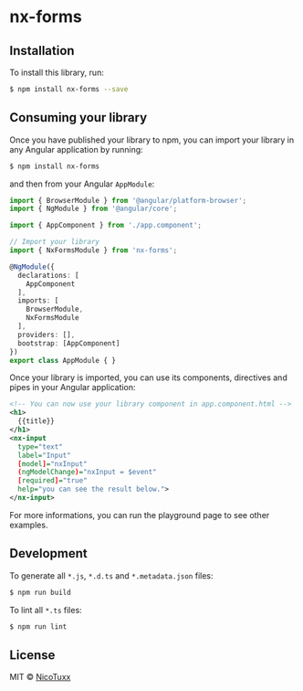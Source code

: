 # nx-forms

## Installation

To install this library, run:

```bash
$ npm install nx-forms --save
```

## Consuming your library

Once you have published your library to npm, you can import your library in any Angular application by running:

```bash
$ npm install nx-forms
```

and then from your Angular `AppModule`:

```typescript
import { BrowserModule } from '@angular/platform-browser';
import { NgModule } from '@angular/core';

import { AppComponent } from './app.component';

// Import your library
import { NxFormsModule } from 'nx-forms';

@NgModule({
  declarations: [
    AppComponent
  ],
  imports: [
    BrowserModule,
    NxFormsModule
  ],
  providers: [],
  bootstrap: [AppComponent]
})
export class AppModule { }
```

Once your library is imported, you can use its components, directives and pipes in your Angular application:

```xml
<!-- You can now use your library component in app.component.html -->
<h1>
  {{title}}
</h1>
<nx-input
  type="text"
  label="Input"
  [model]="nxInput"
  (ngModelChange)="nxInput = $event"
  [required]="true"
  help="you can see the result below.">
</nx-input>
```

For more informations, you can run the playground page to see other examples.

## Development

To generate all `*.js`, `*.d.ts` and `*.metadata.json` files:

```bash
$ npm run build
```

To lint all `*.ts` files:

```bash
$ npm run lint
```

## License

MIT © [NicoTuxx](mailto:nicotuxxdev@gmail.com)
